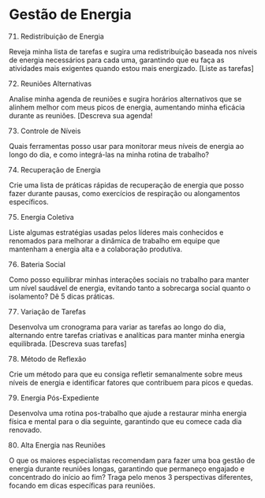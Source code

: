 # Gestão de Energia

71. Redistribuição de Energia

Reveja minha lista de tarefas e sugira uma redistribuição baseada nos níveis de energia necessários para cada uma, garantindo que eu faça as atividades mais exigentes quando estou mais energizado.
[Liste as tarefas]

72. Reuniões Alternativas

Analise minha agenda de reuniões e sugira horários alternativos que se alinhem melhor com meus picos de energia, aumentando minha eficácia durante as reuniões.
[Descreva sua agenda!

73. Controle de Níveis

Quais ferramentas posso usar para monitorar meus níveis de energia ao longo do dia, e como integrá-las na minha rotina de trabalho?

74. Recuperação de Energia

Crie uma lista de práticas rápidas de recuperação de energia que posso fazer durante pausas, como exercícios de respiração ou alongamentos específicos.

75. Energia Coletiva

Liste algumas estratégias usadas pelos líderes mais conhecidos e renomados para melhorar a dinâmica de trabalho em equipe que mantenham a energia alta e a colaboração produtiva.

76. Bateria Social

Como posso equilibrar minhas interações sociais no trabalho para manter um nível saudável de energia, evitando tanto a sobrecarga social quanto o isolamento? Dê 5 dicas práticas.

77. Variação de Tarefas

Desenvolva um cronograma para variar as tarefas ao longo do dia, alternando entre tarefas criativas e analíticas para manter minha energia equilibrada.
[Descreva suas tarefas]

78. Método de Reflexão

Crie um método para que eu consiga refletir semanalmente sobre meus níveis de energia e identificar fatores que contribuem para picos e quedas.

79. Energia Pós-Expediente

Desenvolva uma rotina pos-trabalho que ajude a restaurar minha energia física e mental para o dia seguinte, garantindo que eu comece cada dia renovado.

80. Alta Energia nas Reuniões

O que os maiores especialistas recomendam para fazer uma boa gestão de energia durante reuniões longas, garantindo que permaneço engajado e concentrado do início ao fim? Traga pelo menos 3 perspectivas diferentes, focando em dicas específicas para reuniões.

